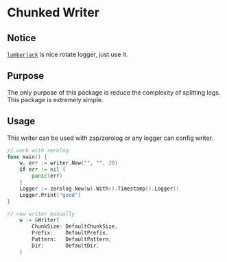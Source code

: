 # Chunked Writer


## Notice

[```lumberjack```][1] is nice rotate logger, just use it.


## Purpose

The only purpose of this package is reduce the complexity of splitting logs. This package is extremely simple.


## Usage

This writer can be used with zap/zerolog or any logger can config writer.

```go
// work with zerolog
func main() {
	w, err := writer.New("", "", 20)
	if err != nil {
		panic(err)
	}
	Logger := zerolog.New(w).With().Timestamp().Logger()
	Logger.Print("good")
}

// new writer manually
	w := &Writer{
		ChunkSize: DefaultChunkSize,
		Prefix:    DefaultPrefix,
		Pattern:   DefaultPattern,
		Dir:       DefaultDir,
    }
```



[1]: https://github.com/natefinch/lumberjack